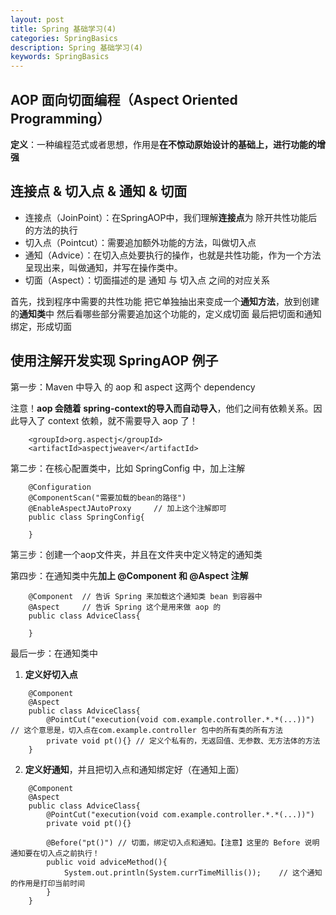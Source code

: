 ```yaml
---
layout: post
title: Spring 基础学习(4)
categories: SpringBasics
description: Spring 基础学习(4)
keywords: SpringBasics
---
```

## AOP 面向切面编程（Aspect Oriented Programming）
**定义**：一种编程范式或者思想，作用是**在不惊动原始设计的基础上，进行功能的增强**

## 连接点 & 切入点 & 通知 & 切面
* 连接点（JoinPoint）：在SpringAOP中，我们理解**连接点**为 除开共性功能后 的方法的执行
* 切入点（Pointcut）：需要追加额外功能的方法，叫做切入点
* 通知（Advice）：在切入点处要执行的操作，也就是共性功能，作为一个方法呈现出来，叫做通知，并写在操作类中。
* 切面（Aspect）：切面描述的是 通知 与 切入点 之间的对应关系

首先，找到程序中需要的共性功能
把它单独抽出来变成一个**通知方法**，放到创建的**通知类**中
然后看哪些部分需要追加这个功能的，定义成切面
最后把切面和通知绑定，形成切面

## 使用注解开发实现 SpringAOP 例子
第一步：Maven 中导入 的 aop 和 aspect 这两个 dependency

注意！**aop 会随着 spring-context的导入而自动导入**，他们之间有依赖关系。因此导入了 context 依赖，就不需要导入 aop 了！

```
    <groupId>org.aspectj</groupId>
    <artifactId>aspectjweaver</artifactId>
```

第二步：在核心配置类中，比如 SpringConfig 中，加上注解
```
    @Configuration
    @ComponentScan("需要加载的bean的路径")
    @EnableAspectJAutoProxy     // 加上这个注解即可
    public class SpringConfig{

    }
```

第三步：创建一个aop文件夹，并且在文件夹中定义特定的通知类

第四步：在通知类中先**加上 @Component 和 @Aspect 注解**
```
    @Component  // 告诉 Spring 来加载这个通知类 bean 到容器中
    @Aspect     // 告诉 Spring 这个是用来做 aop 的
    public class AdviceClass{

    }
```

最后一步：在通知类中
1. **定义好切入点**
```
    @Component
    @Aspect
    public class AdviceClass{
        @PointCut("execution(void com.example.controller.*.*(...))")    // 这个意思是，切入点在com.example.controller 包中的所有类的所有方法
        private void pt(){} // 定义个私有的，无返回值、无参数、无方法体的方法
    }
```
2. **定义好通知**，并且把切入点和通知绑定好（在通知上面）
```
    @Component
    @Aspect
    public class AdviceClass{
        @PointCut("execution(void com.example.controller.*.*(...))")
        private void pt(){}

        @Before("pt()") // 切面，绑定切入点和通知。【注意】这里的 Before 说明通知要在切入点之前执行！
        public void adviceMethod(){
            System.out.println(System.currTimeMillis());    // 这个通知的作用是打印当前时间
        }
    }
```
